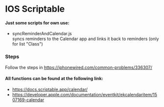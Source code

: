 # IOS Scriptable 
#### Just some scripts for own use:
- syncReminderAndCalendar.js  
  syncs reminders to the Calendar app and links it back to reminders
  (only for list "Class")

### Steps
Follow the steps in https://iphonewired.com/common-problems/336307/

#### All functions can be found at the following link:
- https://docs.scriptable.app/calendar/
- https://developer.apple.com/documentation/eventkit/ekcalendaritem/1507169-calendar
